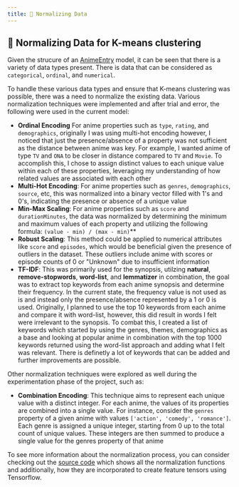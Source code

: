 ```yaml
---
title: 📏 Normalizing Data
---
```


## 📏 Normalizing Data for K-means clustering

Given the strucure of an [AnimeEntry](/model) model, it can be seen that there is a variety of data types present. There is data that can be considered as `categorical`, `ordinal`, and `numerical`.

To handle these various data types and ensure that K-means clustering was possible, there was a need to normalize the existing data. Various normalization techniques were implemented and after trial and error, the following were used in the current model:

-   **Ordinal Encoding** For anime properties such as `type`, `rating`, and `demographics`, originally I was using multi-hot encoding however, I noticed that just the presence/absence of a property was not sufficient as the distance between anime was key. For example, I wanted anime of type `TV` and `ONA` to be closer in distance compared to `TV` and `Movie`. To accomplish this, I chose to assign distinct values to each unique value within each of these properties, leveraging my understanding of how related values are associated with each other
-   **Multi-Hot Encoding**: For anime properties such as `genres`, `demographics`, `source`, etc, this was normalized into a binary vector filled with 1's and 0's, indicating the presence or absence of a unique value
-   **Min-Max Scaling**: For anime properties such as `score` and `durationMinutes`, the data was normalized by determining the minimum and maximum values of each property and utilizing the following formula: `(value - min) / (max - min)`\*\*
-   **Robust Scaling**: This method could be applied to numerical attributes like `score` and `episodes`, which would be beneficial given the presence of outliers in the dataset. These outliers include anime with scores or episode counts of 0 or "Unknown" due to insufficient information
-   **TF-IDF**: This was primarily used for the synopsis, utilzing **natural**, **remove-stopwords**, **word-list**, and **lemmatizer** in combination, the goal was to extract top keywords from each anime synopsis and determine their frequency. In the current state, the frequency value is not used as is and instead only the presence/absence represented by a 1 or 0 is used. Originally, I planned to use the top 10 keywords from each anime and compare it with word-list, however, this did result in words I felt were irrelevant to the synopsis. To combat this, I created a list of keywords which started by using the genres, themes, demographics as a base and looking at popular anime in combination with the top 1000 keywords returned using the word-list approach and adding what I felt was relevant. There is definetly a lot of keywords that can be added and further improvements are possible.

Other normalization techniques were explored as well during the experimentation phase of the project, such as:

-   **Combination Encoding**: This technique aims to represent each unique value with a distinct integer. For each anime, the values of its properties are combined into a single value. For instance, consider the `genres` property of a given anime with values `['action', 'comedy', 'romance']`. Each genre is assigned a unique integer, starting from 0 up to the total count of unique values. These integers are then summed to produce a single value for the genres property of that anime

To see more information about the normalization process, you can consider checking out the [source code](https://github.com/vikiru/kelbrum/src/recommender/utils/normalize.js) which shows all the normalization functions and additionally, how they are incorporated to create feature tensors using Tensorflow.
